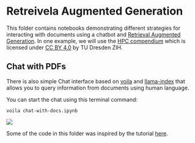 # Retreivela Augmented Generation

This folder contains notebooks demonstrating different strategies for interacting with documents using a chatbot and [Retrieval Augmented Generation](https://en.wikipedia.org/wiki/Retrieval-augmented_generation). In one example, we will use the [HPC compendium](https://compendium.hpc.tu-dresden.de/) which is licensed under [CC BY 4.0](https://creativecommons.org/licenses/by/4.0/) by TU Dresden ZIH. 

## Chat with PDFs
There is also simple Chat interface based on [voila](https://github.com/voila-dashboards/voila) and [llama-index](https://github.com/run-llama/llama_index) that allows you to query information from documents using human language.

You can start the chat using this terminal command:

```
voila chat-with-docs.ipynb
```

![](docs/screenshot.png)

Some of the code in this folder was inspired by the tutorial [here](https://docs.llamaindex.ai/en/stable/getting_started/starter_example/).
